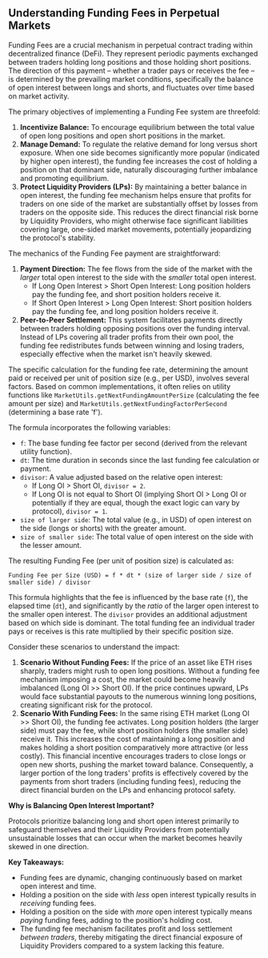 ## Understanding Funding Fees in Perpetual Markets

Funding Fees are a crucial mechanism in perpetual contract trading within decentralized finance (DeFi). They represent periodic payments exchanged between traders holding long positions and those holding short positions. The direction of this payment – whether a trader pays or receives the fee – is determined by the prevailing market conditions, specifically the balance of open interest between longs and shorts, and fluctuates over time based on market activity.

The primary objectives of implementing a Funding Fee system are threefold:

1.  **Incentivize Balance:** To encourage equilibrium between the total value of open long positions and open short positions in the market.
2.  **Manage Demand:** To regulate the relative demand for long versus short exposure. When one side becomes significantly more popular (indicated by higher open interest), the funding fee increases the cost of holding a position on that dominant side, naturally discouraging further imbalance and promoting equilibrium.
3.  **Protect Liquidity Providers (LPs):** By maintaining a better balance in open interest, the funding fee mechanism helps ensure that profits for traders on one side of the market are substantially offset by losses from traders on the opposite side. This reduces the direct financial risk borne by Liquidity Providers, who might otherwise face significant liabilities covering large, one-sided market movements, potentially jeopardizing the protocol's stability.

The mechanics of the Funding Fee payment are straightforward:

1.  **Payment Direction:** The fee flows from the side of the market with the *larger* total open interest to the side with the *smaller* total open interest.
    *   If Long Open Interest > Short Open Interest: Long position holders pay the funding fee, and short position holders receive it.
    *   If Short Open Interest > Long Open Interest: Short position holders pay the funding fee, and long position holders receive it.
2.  **Peer-to-Peer Settlement:** This system facilitates payments directly between traders holding opposing positions over the funding interval. Instead of LPs covering all trader profits from their own pool, the funding fee redistributes funds between winning and losing traders, especially effective when the market isn't heavily skewed.

The specific calculation for the funding fee rate, determining the amount paid or received per unit of position size (e.g., per USD), involves several factors. Based on common implementations, it often relies on utility functions like `MarketUtils.getNextFundingAmountPerSize` (calculating the fee amount per size) and `MarketUtils.getNextFundingFactorPerSecond` (determining a base rate 'f').

The formula incorporates the following variables:

*   `f`: The base funding fee factor per second (derived from the relevant utility function).
*   `dt`: The time duration in seconds since the last funding fee calculation or payment.
*   `divisor`: A value adjusted based on the relative open interest:
    *   If Long OI > Short OI, `divisor = 2`.
    *   If Long OI is not equal to Short OI (implying Short OI > Long OI or potentially if they are equal, though the exact logic can vary by protocol), `divisor = 1`.
*   `size of larger side`: The total value (e.g., in USD) of open interest on the side (longs or shorts) with the greater amount.
*   `size of smaller side`: The total value of open interest on the side with the lesser amount.

The resulting Funding Fee (per unit of position size) is calculated as:

```
Funding Fee per Size (USD) = f * dt * (size of larger side / size of smaller side) / divisor
```

This formula highlights that the fee is influenced by the base rate (`f`), the elapsed time (`dt`), and significantly by the *ratio* of the larger open interest to the smaller open interest. The `divisor` provides an additional adjustment based on which side is dominant. The total funding fee an individual trader pays or receives is this rate multiplied by their specific position size.

Consider these scenarios to understand the impact:

1.  **Scenario Without Funding Fees:** If the price of an asset like ETH rises sharply, traders might rush to open long positions. Without a funding fee mechanism imposing a cost, the market could become heavily imbalanced (Long OI >> Short OI). If the price continues upward, LPs would face substantial payouts to the numerous winning long positions, creating significant risk for the protocol.
2.  **Scenario With Funding Fees:** In the same rising ETH market (Long OI >> Short OI), the funding fee activates. Long position holders (the larger side) must pay the fee, while short position holders (the smaller side) receive it. This increases the cost of maintaining a long position and makes holding a short position comparatively more attractive (or less costly). This financial incentive encourages traders to close longs or open new shorts, pushing the market toward balance. Consequently, a larger portion of the long traders' profits is effectively covered by the payments from short traders (including funding fees), reducing the direct financial burden on the LPs and enhancing protocol safety.

**Why is Balancing Open Interest Important?**

Protocols prioritize balancing long and short open interest primarily to safeguard themselves and their Liquidity Providers from potentially unsustainable losses that can occur when the market becomes heavily skewed in one direction.

**Key Takeaways:**

*   Funding fees are dynamic, changing continuously based on market open interest and time.
*   Holding a position on the side with *less* open interest typically results in *receiving* funding fees.
*   Holding a position on the side with *more* open interest typically means *paying* funding fees, adding to the position's holding cost.
*   The funding fee mechanism facilitates profit and loss settlement *between traders*, thereby mitigating the direct financial exposure of Liquidity Providers compared to a system lacking this feature.